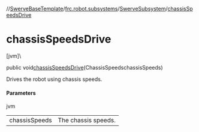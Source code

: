 //[SwerveBaseTemplate](../../../index.md)/[frc.robot.subsystems](../index.md)/[SwerveSubsystem](index.md)/[chassisSpeedsDrive](chassis-speeds-drive.md)

# chassisSpeedsDrive

[jvm]\

public void[chassisSpeedsDrive](chassis-speeds-drive.md)(ChassisSpeedschassisSpeeds)

Drives the robot using chassis speeds.

#### Parameters

jvm

| | |
|---|---|
| chassisSpeeds | The chassis speeds. |
